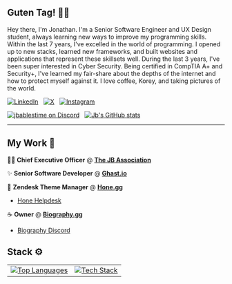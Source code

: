 ## Guten Tag! 👋🏻
Hey there, I'm Jonathan. I'm a Senior Software Engineer and UX Design student, always learning new ways to improve my programming skills. Within the last 7 years, I've excelled in the world of programming. I opened up to new stacks, learned new frameworks, and built websites and applications that represent these skillsets well. During the last 3 years, I've been super interested in Cyber Security. Being certified in CompTIA A+ and Security+, I've learned my fair-share about the depths of the internet and how to protect myself against it. I love coffee, Korey, and taking pictures of the world.

[![LinkedIn](https://img.shields.io/badge/linkedin-%230077B5.svg?style=for-the-badge&logo=linkedin&logoColor=white)](https://www.linkedin.com/in/jonathan-mauler/)‎ ‎ ‎
[![X](https://img.shields.io/badge/X-%23000000.svg?style=for-the-badge&logo=X&logoColor=white)](https://x.com/Jbablestime)‎ ‎ ‎
[![Instagram](https://img.shields.io/badge/Instagram-%23E4405F.svg?style=for-the-badge&logo=Instagram&logoColor=white)](https://instagram.com/Jbablestime)‎

[![jbablestime on Discord](https://lanyard.cnrad.dev/api/750454372650975232)](https://discord.com/user/750454372650975232)‎ ‎ ‎ 
[![Jb's GitHub stats](https://github-readme-stats.vercel.app/api?username=Jbablestime&theme=radical)](https://biography.gg/)

---
## My Work 💼
🤵🏻 **Chief Executive Officer** @ __[The JB Association](https://github.com/The-JB-Association)__

✨ **Senior Software Developer** @ __[Ghast.io](https://ghast.io)__

🌟 **Zendesk Theme Manager** @ __[Hone.gg](https://hone.gg)__
   - [Hone Helpdesk](https://support.hone.gg)

☕ **Owner** @  __[Biography.gg](https://biography.gg)__
   - [Biography Discord](https://discord.gg/biosite)

## Stack ⚙️
<table align="center">
  <tr>
    <td align="center">
      <a href="https://github.com/anuraghazra/github-readme-stats">
        <img 
          src="https://github-readme-stats.vercel.app/api/top-langs/?username=jbablestime&layout=compact&theme=dark&hide_border=true" 
          alt="Top Languages" 
        />
      </a>
    </td>
    <td align="center">
      <a href="https://skillicons.dev">
        <img 
          src="https://skillicons.dev/icons?i=js,html,css,ts,react,vue,angular,vite,svelte,cloudflare,express,bootstrap,lua,django,python,nestjs,nextjs,nodejs,php,sqlite,postgresql,ubuntu&perline=8" 
          alt="Tech Stack"
        />
      </a>
    </td>
  </tr>
</table>
